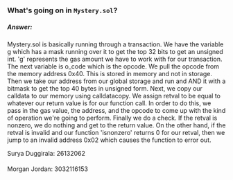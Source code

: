 ### What's going on in `Mystery.sol`?

##### Answer:
Mystery.sol is basically running through a transaction. We have the variable g which has a mask running over it to get the top 32 bits to get an unsigned int. 'g' represents the gas amount we have to work with for our transaction. The next variable is o_code which is the opcode. We pull the opcode from the memory address 0x40. This is stored in memory and not in storage. Then we take our address from our global storage and run and AND it with a bitmask to get the top 40 bytes in unsigned form. Next, we copy our calldata to our memory using calldatacopy. We assign retval to be equal to whatever our return value is for our function call. In order to do this, we pass in the gas value, the address, and the opcode to come up with the kind of operation we're going to perform. Finally we do a check. If the retval is nonzero, we do nothing and get to the return value. On the other hand, if the retval is invalid and our function 'isnonzero' returns 0 for our retval, then we jump to an invalid address 0x02 which causes the function to error out. 

Surya Duggirala: 26132062
####
Morgan Jordan: 3032116153
